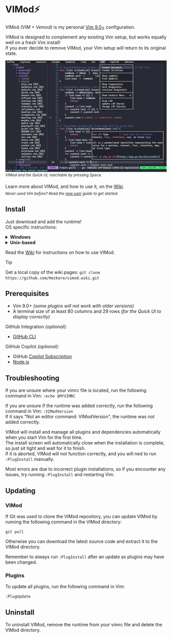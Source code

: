 # VIMod⚡
VIMod _(VIM + Vemod)_ is my personal [Vim 9.0+](https://github.com/vim/vim) configuration.

VIMod is designed to complement any existing Vim setup, but works equally well on a fresh Vim install!\
If you ever decide to remove VIMod, your Vim setup will return to its original state.

![demo](https://github.com/Hezkore/vimod/blob/main/demo.png?raw=true)
<sup>_VIMod and the Quick UI, reachable by pressing <kbd>Space</kbd>._</sup>

Learn more about VIMod, and how to use it, on the [Wiki](https://github.com/Hezkore/vimod/wiki).\
<sub>_Never used Vim before? Read the [new user](https://github.com/Hezkore/vimod/wiki/New-User) guide to get started._</sub>

## Install
Just download and add the runtime!\
OS specific instructions:
<details>
<summary><b>Windows</b></summary>

1. Clone the VIMod repository to your local machine:
	```shell
	git clone https://github.com/hezkore/vimod.git %USERPROFILE%/vimfiles/vimod
	```
2. Add the runtime at the top of your `vimrc` file:
	```vim
	runtime vimod/vimod.vim
	```
3. Add the optional [extended keymaps](https://github.com/Hezkore/vimod/wiki#extended-keymaps) below the runtime:
	```vim
	VIModKeys
	```
</details>

<details>
<summary><b>Unix-based</b></summary>

1. Clone the VIMod repository to your local machine:
	```shell
	git clone https://github.com/hezkore/vimod.git ~/.vim/vimod
	```
2. Add the runtime at the top of your `vimrc` file:
	```vim
	runtime vimod/vimod.vim
	```
3. Add the optional [extended keymaps](https://github.com/Hezkore/vimod/wiki#extended-keymaps) below the runtime:
	```vim
	VIModKeys
	```
</details>

Read the [Wiki](https://github.com/Hezkore/vimod/wiki) for instructions on how to use VIMod.

> [!TIP]
> Get a local copy of the wiki pages:
> `git clone https://github.com/Hezkore/vimod.wiki.git`

## Prerequisites
* Vim 9.0+ _(some plugins will not work with older versions)_
* A terminal size of at least 80 columns and 29 rows _(for the Quick UI to display correctly)_

GitHub Integration _(optional)_:
* [GitHub CLI](https://cli.github.com/)

GitHub Copilot _(optional)_:
* GitHub [Copilot Subscription](https://github.com/features/copilot/plans)
* [Node.js](https://nodejs.org)

## Troubleshooting
If you are unsure where your vimrc file is located, run the following command in Vim: `:echo $MYVIMRC`

If you are unsure if the runtime was added correctly,  run the following command in Vim: `:VIModVersion`\
If it says "Not an editor command: VIModVersion", the runtime was not added correctly.

VIMod will install and manage all plugins and dependencies automatically when you start Vim for the first time.\
The install screen will automatically close when the installation is complete, so just sit tight and wait for it to finish.\
If it is aborted, VIMod will not function correctly, and you will ned to run `:PlugInstall` manually.

Most errors are due to incorrect plugin installations, so if you encounter any issues, try running `:PlugInstall` and restarting Vim.

## Updating

### VIMod

If Git was used to clone the VIMod repository, you can update VIMod by running the following command in the VIMod directory:
```shell
git pull
```
Otherwise you can download the latest source code and extract it to the VIMod directory.

Remember to always run `:PlugInstall` after an update as plugins may have been changed.

### Plugins
To update all plugins, run the following command in Vim:
```vim
:PlugUpdate
```

## Uninstall
To uninstall VIMod, remove the runtime from your vimrc file and delete the VIMod directory.